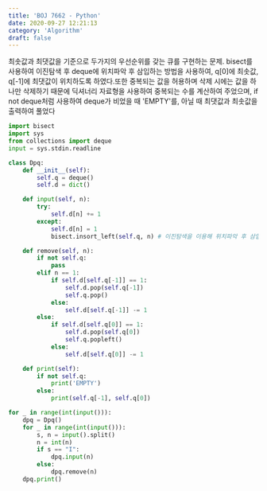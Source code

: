 ```yaml
---
title: 'BOJ 7662 - Python'
date: 2020-09-27 12:21:13
category: 'Algorithm'
draft: false
---
```

최솟값과 최댓값을 기준으로 두가지의 우선순위를 갖는 큐를 구현하는 문제. bisect를 사용하여 이진탐색 후 deque에 위치파악 후 삼입하는 방법을 사용하여, q[0]에 최솟값, q[-1]에 최댓값이 위치하도록 하였다.또한 중복되는 값을 허용하며 삭제 시에는 값을 하나만 삭제하기 때문에 딕셔너리 자료형을 사용하여 중복되는 수를 계산하여 주었으며, if not deque처럼 사용하여 deque가 비었을 때 'EMPTY'를, 아닐 때 최댓값과 최솟값을 출력하여 풀었다
```python
import bisect
import sys
from collections import deque
input = sys.stdin.readline

class Dpq:
    def __init__(self):
        self.q = deque()
        self.d = dict()

    def input(self, n):
        try:
            self.d[n] += 1
        except:
            self.d[n] = 1
            bisect.insort_left(self.q, n) # 이진탐색을 이용해 위치파악 후 삼입

    def remove(self, n):
        if not self.q:
            pass
        elif n == 1:
            if self.d[self.q[-1]] == 1:
                self.d.pop(self.q[-1])
                self.q.pop()
            else:
                self.d[self.q[-1]] -= 1
        else:
            if self.d[self.q[0]] == 1:
                self.d.pop(self.q[0])
                self.q.popleft()
            else:
                self.d[self.q[0]] -= 1

    def print(self):
        if not self.q:
            print('EMPTY')
        else:
            print(self.q[-1], self.q[0])

for _ in range(int(input())):
    dpq = Dpq()
    for _ in range(int(input())):
        s, n = input().split()
        n = int(n)
        if s == "I":
            dpq.input(n)
        else:
            dpq.remove(n)
    dpq.print()

```